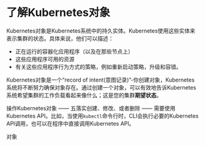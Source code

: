 # 了解Kubernetes对象

Kubernetes对象是Kubernetes系统中的持久实体。Kubernetes使用这些实体来表示集群的状态。具体来说，他们可以描述：

- 正在运行的容器化应用程序（以及在那些节点上）
- 这些应用程序可用的资源
- 有关这些应用程序行为方式的策略，例如重新启动策略，升级和容错。

Kubernetes对象是一个“record of intent(意图记录)”-你创建对象，Kubernetes系统将不断努力确保对象存在。通过创建一个对象，可以有效地告诉Kubernetes系统希望集群的工作负载看起来像什么；这是您的集群**期望状态**。

操作Kubernetes对象 —— 五落实创建、修改、或者删除 —— 需要使用Kubernetes API。比如，当使用`kubectl`命令行时，CLI会执行必要的Kubernetes API调用，也可以在程序中直接调用Kubernetes API。

对象 

